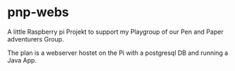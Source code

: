 # pnp-webs

A little Raspberry pi Projekt to support my Playgroup of our Pen and Paper adventurers Group.

The plan is a webserver hostet on the Pi with a postgresql DB and running a Java App.
